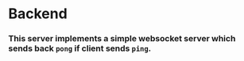 # Backend

### This server implements a simple websocket server which sends back `pong` if client sends `ping`.